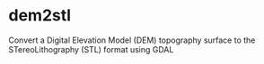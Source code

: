 # dem2stl
Convert a Digital Elevation Model (DEM) topography surface to the STereoLithography (STL) format using GDAL
